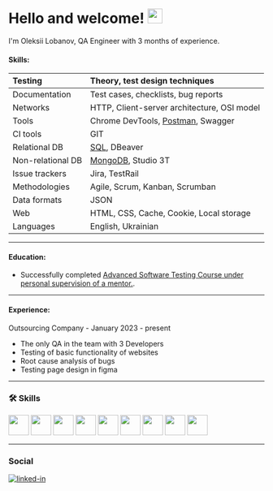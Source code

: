 # Hello and welcome! <img src="https://media.giphy.com/media/hvRJCLFzcasrR4ia7z/giphy.gif" width="29px">

I'm  Oleksii Lobanov, QA Engineer with 3 months of experience. 

#### Skills:

| Testing | Theory, test design techniques |
| :----------------- | :------------------ |
| Documentation   | Test cases, checklists, bug reports  |
| Networks   | HTTP, Client-server architecture, OSI model  |
| Tools   | Chrome DevTools, [Postman](https://github.com/AlexeyLobanov1/Postman.git), Swagger  |
| CI tools   |  GIT   |
| Relational DB   | [SQL](https://drive.google.com/file/d/1wajLrbJh4K5o8m-oodZ9KIxgbRJD_i7h/view?usp=sharing), DBeaver  |
| Non-relational DB   | [MongoDB](https://drive.google.com/file/d/19oSW9G3m18vNawt74NVRSHrspCh0XSrh/view?usp=sharing), Studio 3T  |
| Issue trackers   | Jira, TestRail   |
| Methodologies   | Agile, Scrum, Kanban, Scrumban  |
| Data formats   | JSON  |
| Web   | HTML, CSS, Cache, Cookie, Local storage  |
| Languages   | English, Ukrainian  |

---

#### Education:
<ul>
 <li>Successfully completed <a target="_blank" href="https://ilarionhalushka.github.io/ua/certificates/Oleksii-Lobanov">Advanced Software Testing Course under personal supervision of a mentor.</a>.</li>
</ul>

---

#### Experience:
Outsourcing Company - January 2023 - present
* The only QA in the team with 3 Developers
* Testing of basic functionality of websites
* Root cause analysis of bugs
* Testing page design in figma

---

### :hammer_and_wrench: Skills

<div>

 <img src="https://user-images.githubusercontent.com/113934709/221174283-ce51f794-02f2-4c91-b24a-eb1e7e026f8a.png" width="40" height="40"/>
 <img src="https://user-images.githubusercontent.com/113934709/221174303-52d1a2ee-047e-4b0a-88fc-97164157d699.png" width="40" height="40"/>
 <img src="https://user-images.githubusercontent.com/113934709/221174306-e6c1f52f-4411-43a6-842f-a21dfa1dcc03.png" width="40" height="40"/>
 <img src="https://user-images.githubusercontent.com/113934709/221174291-e6daa64b-54dd-4ea3-b05f-c63a095856b1.png" width="40" height="40"/>
 <img src="https://user-images.githubusercontent.com/113934709/221174302-3f5e4665-0ef5-4320-90ca-93df9f79bf0d.png" width="40" height="40"/>
 <img src="https://user-images.githubusercontent.com/113934709/221174305-4eff79ea-7a1f-4bf4-b952-8d0c7237d225.png" width="40" height="40"/>
 <img src="https://user-images.githubusercontent.com/113934709/221174290-80c8e1f9-3aa8-4925-bdc3-d20edfa8c5e6.png" width="40" height="40"/>
 <img src="https://user-images.githubusercontent.com/113934709/221174296-dda7d004-2d2c-47c4-8eda-1b873c7272ee.png" width="40" height="40"/>
 <img src="https://user-images.githubusercontent.com/113934709/221174308-6129d0f4-6d48-47ce-8087-6d80e4cdc629.png" width="40" height="40"/>

 ---
 
</div>

### Social

<div id="badges">

[![linked-in](https://img.shields.io/badge/LinkedIn-0077B5?style=for-the-badge&logo=LinkedIn&logoColor=white)](https://www.linkedin.com/in/alexey-lobanov-qa/)

